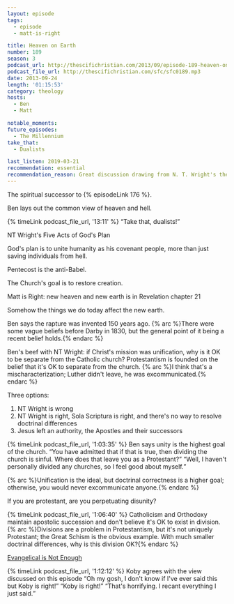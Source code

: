 ```yaml
---
layout: episode
tags:
  - episode
  - matt-is-right

title: Heaven on Earth
number: 189
season: 3
podcast_url: http://thescifichristian.com/2013/09/episode-189-heaven-on-earth/
podcast_file_url: http://thescifichristian.com/sfc/sfc0189.mp3
date: 2013-09-24
length: '01:15:53'
category: theology
hosts:
  - Ben
  - Matt

notable_moments:
future_episodes:
  - The Millennium
take_that:
  - Dualists

last_listen: 2019-03-21
recommendation: essential
recommendation_reason: Great discussion drawing from N. T. Wright's theology. Ben explains how it led to his Catholic conversion.
---
```

The spiritual successor to {% episodeLink 176 %}.

Ben lays out the common view of heaven and hell.

<div class="quote">
  {% timeLink podcast_file_url, '13:11' %}
  <q class="ben">Take that, dualists!</q>
</div>

NT Wright's Five Acts of God's Plan 

God's plan is to unite humanity as his covenant people, more than just saving individuals from hell.

Pentecost is the anti-Babel.

The Church's goal is to restore creation.

Matt is Right: new heaven and new earth is in Revelation chapter 21

Somehow the things we do today affect the new earth.

Ben says the rapture was invented 150 years ago. {% arc %}There were some vague beliefs before Darby in 1830, but the general point of it being a recent belief holds.{% endarc %}

Ben's beef with NT Wright: if Christ's mission was unification, why is it OK to be separate from the Catholic church? Protestantism is founded on the belief that it's OK to separate from the church. {% arc %}I think that's a mischaracterization; Luther didn't leave, he was excommunicated.{% endarc %}

Three options:
1. NT Wright is wrong
2. NT Wright is right, Sola Scriptura is right, and there's no way to resolve doctrinal differences
3. Jesus left an authority, the Apostles and their successors 

<div class="quote">
  {% timeLink podcast_file_url, '1:03:35' %}
  <span class="quote-context is-size-6">Ben says unity is the highest goal of the church.</span>
  <q class="ben">You have admitted that if that is true, then dividing the church is sinful. Where does that leave you as a Protestant?</q>
  <q class="matt">Well, I haven't personally divided any churches, so I feel good about myself.</q>
</div>

{% arc %}Unification is the ideal, but doctrinal correctness is a higher goal; otherwise, you would never excommunicate anyone.{% endarc %}

If you are protestant, are you perpetuating disunity? 

{% timeLink podcast_file_url, '1:06:40' %} Catholicism and Orthodoxy maintain apostolic succession and don't believe it's OK to exist in division. {% arc %}Divisions are a problem in Protestantism, but it's not uniquely Protestant; the Great Schism is the obvious example. With much smaller doctrinal differences, why is this division OK?{% endarc %}

<a href="https://www.goodreads.com/review/show/193117005?book_show_action=false&from_review_page=1">Evangelical is Not Enough</a>

<div class="quote">
  {% timeLink podcast_file_url, '1:12:12' %}
  <span class="quote-context is-size-6">Koby agrees with the view discussed on this episode</span>
  <q class="ben">Oh my gosh, I don't know if I've ever said this but Koby is right!</q>
  <q class="matt">Koby is right!</q>
  <q class="ben">That's horrifying. I recant everything I just said.</q>
</div>